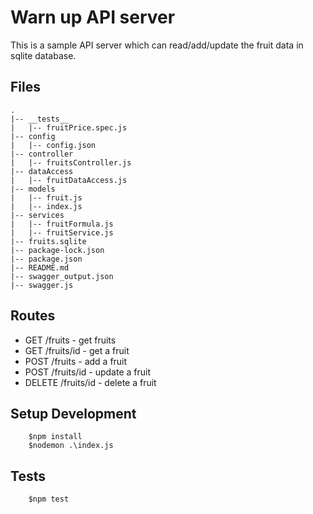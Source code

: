 # Warn up API server

This is a sample API server which can read/add/update the fruit data in sqlite database.

## Files
```
.
|-- __tests__
|   |-- fruitPrice.spec.js
|-- config
|   |-- config.json 
|-- controller
|   |-- fruitsController.js
|-- dataAccess
|   |-- fruitDataAccess.js
|-- models
|   |-- fruit.js
|   |-- index.js
|-- services
|   |-- fruitFormula.js
|   |-- fruitService.js
|-- fruits.sqlite
|-- package-lock.json
|-- package.json
|-- README.md
|-- swagger_output.json
|-- swagger.js
```

## Routes

* GET /fruits - get fruits
* GET /fruits/id - get a fruit
* POST /fruits - add a fruit
* POST /fruits/id - update a fruit
* DELETE /fruits/id - delete a fruit

## Setup Development
```
    $npm install
    $nodemon .\index.js
```

## Tests
```
    $npm test
```